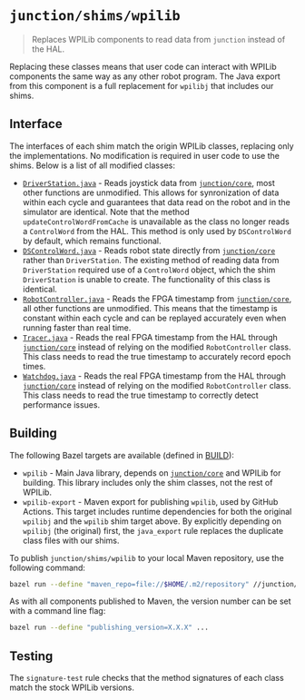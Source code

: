 # `junction/shims/wpilib`

> Replaces WPILib components to read data from `junction` instead of the HAL.

Replacing these classes means that user code can interact with WPILib components the same way as any other robot program. The Java export from this component is a full replacement for `wpilibj` that includes our shims. 

## Interface

The interfaces of each shim match the origin WPILib classes, replacing only the implementations. No modification is required in user code to use the shims. Below is a list of all modified classes:

* [`DriverStation.java`](src/edu/wpi/first/wpilibj/DriverStation.java) - Reads joystick data from [`junction/core`](/junction/core), most other functions are unmodified. This allows for synronization of data within each cycle and guarantees that data read on the robot and in the simulator are identical. Note that the method `updateControlWordFromCache` is unavailable as the class no longer reads a `ControlWord` from the HAL. This method is only used by `DSControlWord` by default, which remains functional.
* [`DSControlWord.java`](src/edu/wpi/first/wpilibj/DSControlWord.java) - Reads robot state directly from [`junction/core`](/junction/core) rather than `DriverStation`. The existing method of reading data from `DriverStation` required use of a `ControlWord` object, which the shim `DriverStation` is unable to create. The functionality of this class is identical.
* [`RobotController.java`](src/edu/wpi/first/wpilibj/RobotController.java) - Reads the FPGA timestamp from [`junction/core`](/junction/core), all other functions are unmodified. This means that the timestamp is constant within each cycle and can be replayed accurately even when running faster than real time.
* [`Tracer.java`](src/edu/wpi/first/wpilibj/Tracer.java) - Reads the real FPGA timestamp from the HAL through [`junction/core`](/junction/core) instead of relying on the modified `RobotController` class. This class needs to read the true timestamp to accurately record epoch times.
* [`Watchdog.java`](src/edu/wpi/first/wpilibj/Watchdog.java) - Reads the real FPGA timestamp from the HAL through [`junction/core`](/junction/core) instead of relying on the modified `RobotController` class. This class needs to read the true timestamp to correctly detect performance issues.

## Building

The following Bazel targets are available (defined in [BUILD](BUILD)):

* `wpilib` - Main Java library, depends on [`junction/core`](/junction/core) and WPILib for building. This library includes only the shim classes, not the rest of WPILib.
* `wpilib-export` - Maven export for publishing `wpilib`, used by GitHub Actions. This target includes runtime dependencies for both the original `wpilibj` and the `wpilib` shim target above. By explicitly depending on `wpilibj` (the original) first, the `java_export` rule replaces the duplicate class files with our shims.

To publish `junction/shims/wpilib` to your local Maven repository, use the following command:

```bash
bazel run --define "maven_repo=file://$HOME/.m2/repository" //junction/wpilib:wpilib-export.publish
```

As with all components published to Maven, the version number can be set with a command line flag:

```bash
bazel run --define "publishing_version=X.X.X" ...
```

## Testing

The `signature-test` rule checks that the method signatures of each class match the stock WPILib versions.